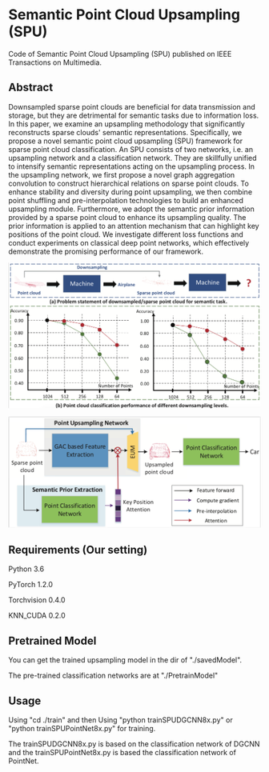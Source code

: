 # Semantic Point Cloud Upsampling (SPU)
Code of Semantic Point Cloud Upsampling (SPU) published on IEEE Transactions on Multimedia.

## Abstract
Downsampled sparse point clouds are beneficial for data transmission and storage, but they are detrimental for semantic tasks due to information loss. In this paper, we examine an upsampling methodology that significantly reconstructs sparse clouds' semantic representations. Specifically, we propose a novel semantic point cloud upsampling (SPU) framework for sparse point cloud classification. An SPU consists of two networks, i.e. an upsampling network and a classification network. They are skillfully unified to intensify semantic representations acting on the upsampling process. In the upsampling network, we first propose a novel graph aggregation convolution to construct hierarchical relations on sparse point clouds. To enhance stability and diversity during point upsampling, we then combine point shuffling and pre-interpolation technologies to build an enhanced upsampling module.
Furthermore, we adopt the semantic prior information provided by a sparse point cloud to enhance its upsampling quality. 
The prior information is applied to an attention mechanism that can highlight key positions of the point cloud.
We investigate different loss functions and conduct experiments on classical deep point networks, which effectively demonstrate the promising performance of our framework.


![image](https://github.com/lizhuangzi/SPU/blob/main/Fig/1.png)

![image](https://github.com/lizhuangzi/SPU/blob/main/Fig/2.png)

## Requirements (Our setting)
Python 3.6

PyTorch 1.2.0

Torchvision 0.4.0

KNN_CUDA 0.2.0


## Pretrained Model
You can get the trained upsampling model in the dir of "./savedModel".

The pre-trained classification networks are at "./PretrainModel"


## Usage

Using "cd ./train" and then Using "python trainSPUDGCNN8x.py" or "python trainSPUPointNet8x.py" for training.

The trainSPUDGCNN8x.py is based on the classification network of DGCNN and the trainSPUPointNet8x.py is based the classification network of PointNet.
